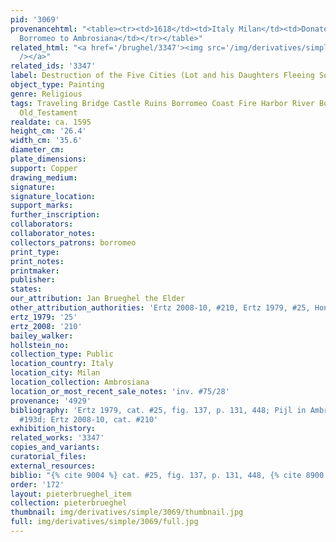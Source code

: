 ```yaml
---
pid: '3069'
provenancehtml: "<table><tr><td>1618</td><td>Italy Milan</td><td>Donated by Cardinal
  Borromeo to Ambrosiana</td></tr></table>"
related_html: "<a href='/brughel/3347'><img src='/img/derivatives/simple/3347/thumbnail.jpg'
  /></a>"
related_ids: '3347'
label: Destruction of the Five Cities (Lot and his Daughters Fleeing Sodom) (Milan)
object_type: Painting
genre: Religious
tags: Traveling Bridge Castle Ruins Borromeo Coast Fire Harbor River Burghers Angels
  Old_Testament
realdate: ca. 1595
height_cm: '26.4'
width_cm: '35.6'
diameter_cm:
plate_dimensions:
support: Copper
drawing_medium:
signature:
signature_location:
support_marks:
further_inscription:
collaborators:
collaborator_notes:
collectors_patrons: borromeo
print_type:
print_notes:
printmaker:
publisher:
states:
our_attribution: Jan Brueghel the Elder
other_attribution_authorities: 'Ertz 2008-10, #210, Ertz 1979, #25, Honig database'
ertz_1979: '25'
ertz_2008: '210'
bailey_walker:
hollstein_no:
collection_type: Public
location_country: Italy
location_city: Milan
location_collection: Ambrosiana
location_or_most_recent_sale_notes: 'inv. #75/28'
provenance: '4929'
bibliography: 'Ertz 1979, cat. #25, fig. 137, p. 131, 448; Pijl in Ambrosiana 2006,
  #193d; Ertz 2008-10, cat. #210'
exhibition_history:
related_works: '3347'
copies_and_variants:
curatorial_files:
external_resources:
biblio: "{% cite 9004 %} cat. #25, fig. 137, p. 131, 448, {% cite 8900 %} cat. #210"
order: '172'
layout: pieterbrueghel_item
collection: pieterbrueghel
thumbnail: img/derivatives/simple/3069/thumbnail.jpg
full: img/derivatives/simple/3069/full.jpg
---
```

